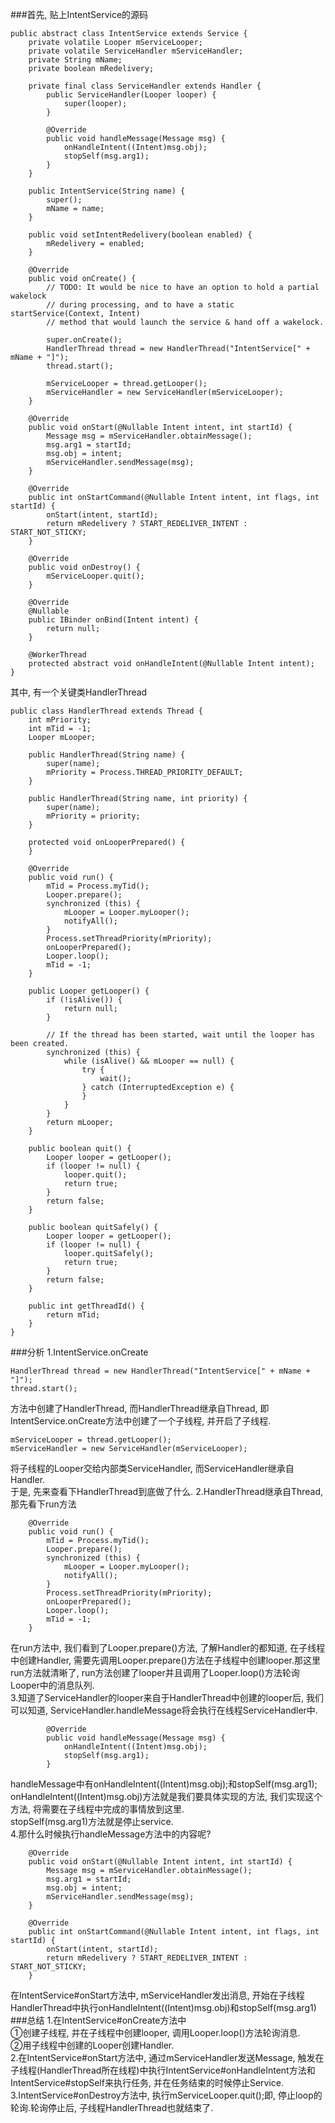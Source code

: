 ###首先, 贴上IntentService的源码
```
public abstract class IntentService extends Service {
    private volatile Looper mServiceLooper;
    private volatile ServiceHandler mServiceHandler;
    private String mName;
    private boolean mRedelivery;

    private final class ServiceHandler extends Handler {
        public ServiceHandler(Looper looper) {
            super(looper);
        }

        @Override
        public void handleMessage(Message msg) {
            onHandleIntent((Intent)msg.obj);
            stopSelf(msg.arg1);
        }
    }

    public IntentService(String name) {
        super();
        mName = name;
    }

    public void setIntentRedelivery(boolean enabled) {
        mRedelivery = enabled;
    }

    @Override
    public void onCreate() {
        // TODO: It would be nice to have an option to hold a partial wakelock
        // during processing, and to have a static startService(Context, Intent)
        // method that would launch the service & hand off a wakelock.

        super.onCreate();
        HandlerThread thread = new HandlerThread("IntentService[" + mName + "]");
        thread.start();

        mServiceLooper = thread.getLooper();
        mServiceHandler = new ServiceHandler(mServiceLooper);
    }

    @Override
    public void onStart(@Nullable Intent intent, int startId) {
        Message msg = mServiceHandler.obtainMessage();
        msg.arg1 = startId;
        msg.obj = intent;
        mServiceHandler.sendMessage(msg);
    }

    @Override
    public int onStartCommand(@Nullable Intent intent, int flags, int startId) {
        onStart(intent, startId);
        return mRedelivery ? START_REDELIVER_INTENT : START_NOT_STICKY;
    }

    @Override
    public void onDestroy() {
        mServiceLooper.quit();
    }

    @Override
    @Nullable
    public IBinder onBind(Intent intent) {
        return null;
    }

    @WorkerThread
    protected abstract void onHandleIntent(@Nullable Intent intent);
}
```
其中, 有一个关键类HandlerThread
```
public class HandlerThread extends Thread {
    int mPriority;
    int mTid = -1;
    Looper mLooper;

    public HandlerThread(String name) {
        super(name);
        mPriority = Process.THREAD_PRIORITY_DEFAULT;
    }
    
    public HandlerThread(String name, int priority) {
        super(name);
        mPriority = priority;
    }
    
    protected void onLooperPrepared() {
    }

    @Override
    public void run() {
        mTid = Process.myTid();
        Looper.prepare();
        synchronized (this) {
            mLooper = Looper.myLooper();
            notifyAll();
        }
        Process.setThreadPriority(mPriority);
        onLooperPrepared();
        Looper.loop();
        mTid = -1;
    }

    public Looper getLooper() {
        if (!isAlive()) {
            return null;
        }
        
        // If the thread has been started, wait until the looper has been created.
        synchronized (this) {
            while (isAlive() && mLooper == null) {
                try {
                    wait();
                } catch (InterruptedException e) {
                }
            }
        }
        return mLooper;
    }

    public boolean quit() {
        Looper looper = getLooper();
        if (looper != null) {
            looper.quit();
            return true;
        }
        return false;
    }

    public boolean quitSafely() {
        Looper looper = getLooper();
        if (looper != null) {
            looper.quitSafely();
            return true;
        }
        return false;
    }

    public int getThreadId() {
        return mTid;
    }
}
```
###分析
1.IntentService.onCreate  
```
HandlerThread thread = new HandlerThread("IntentService[" + mName + "]");
thread.start();
```
方法中创建了HandlerThread, 而HandlerThread继承自Thread, 即IntentService.onCreate方法中创建了一个子线程, 并开启了子线程.
```
mServiceLooper = thread.getLooper();
mServiceHandler = new ServiceHandler(mServiceLooper);
```
将子线程的Looper交给内部类ServiceHandler, 而ServiceHandler继承自Handler.  
于是, 先来查看下HandlerThread到底做了什么.
2.HandlerThread继承自Thread, 那先看下run方法
```
    @Override
    public void run() {
        mTid = Process.myTid();
        Looper.prepare();
        synchronized (this) {
            mLooper = Looper.myLooper();
            notifyAll();
        }
        Process.setThreadPriority(mPriority);
        onLooperPrepared();
        Looper.loop();
        mTid = -1;
    }
```
在run方法中, 我们看到了Looper.prepare()方法, 了解Handler的都知道, 在子线程中创建Handler, 需要先调用Looper.prepare()方法在子线程中创建looper.那这里run方法就清晰了, run方法创建了looper并且调用了Looper.loop()方法轮询Looper中的消息队列.  
3.知道了ServiceHandler的looper来自于HandlerThread中创建的looper后, 我们可以知道, ServiceHandler.handleMessage将会执行在线程ServiceHandler中.  
```
        @Override
        public void handleMessage(Message msg) {
            onHandleIntent((Intent)msg.obj);
            stopSelf(msg.arg1);
        }
```
handleMessage中有onHandleIntent((Intent)msg.obj);和stopSelf(msg.arg1);  
onHandleIntent((Intent)msg.obj)方法就是我们要具体实现的方法, 我们实现这个方法, 将需要在子线程中完成的事情放到这里.  
stopSelf(msg.arg1)方法就是停止service.  
4.那什么时候执行handleMessage方法中的内容呢?  
```
    @Override
    public void onStart(@Nullable Intent intent, int startId) {
        Message msg = mServiceHandler.obtainMessage();
        msg.arg1 = startId;
        msg.obj = intent;
        mServiceHandler.sendMessage(msg);
    }

    @Override
    public int onStartCommand(@Nullable Intent intent, int flags, int startId) {
        onStart(intent, startId);
        return mRedelivery ? START_REDELIVER_INTENT : START_NOT_STICKY;
    }
```
  在IntentService#onStart方法中, mServiceHandler发出消息, 开始在子线程HandlerThread中执行onHandleIntent((Intent)msg.obj)和stopSelf(msg.arg1)  
###总结
1.在IntentService#onCreate方法中  
   ①创建子线程, 并在子线程中创建looper, 调用Looper.loop()方法轮询消息.   
   ②用子线程中创建的Looper创建Handler.  
2.在IntentService#onStart方法中, 通过mServiceHandler发送Message, 触发在子线程(HandlerThread所在线程)中执行IntentService#onHandleIntent方法和IntentService#stopSelf来执行任务, 并在任务结束的时候停止Service.  
3.IntentService#onDestroy方法中, 执行mServiceLooper.quit();即, 停止loop的轮询.轮询停止后, 子线程HandlerThread也就结束了.

